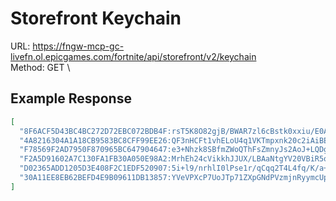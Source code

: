 # Storefront Keychain

URL: https://fngw-mcp-gc-livefn.ol.epicgames.com/fortnite/api/storefront/v2/keychain \
Method: GET \

## Example Response

```json
[
  "8F6ACF5D43BC4BC272D72EBC072BDB4F:rsT5K8O82gjB/BWAR7zl6cBstk0xxiu/E0AK/RQNUjE=:CID_246_Athena_Commando_F_Grave",
  "4A8216304A1A18CB9583BC8CFF99EE26:QF3nHCFt1vhELoU4q1VKTmpxnk20c2iAiBEBzlbzQAY=:CID_184_Athena_Commando_M_DurrburgerWorker",
  "F78569F2AD7950F870965BC647904647:e3+Nhzk8SBfmZWoQThFsZmnyJs2AoJ+LQDgMz45YAUE=:CID_949_Athena_Commando_M_Football20Referee_C_SMMEY",
  "F2A5D91602A7C130FA1FB30A050E98A2:MrhEh24cVikkhJJUX/LBAaNtgYV20VBiR5oaMDJ2nA8=:BID_946_Galactic_S1CVQ",
  "D02365ADD1205D3E408F2C1EDF520907:5i+l9/nrhlI0lPse1r/qCqq2T4L4fq/K/a+p7D9PFiE=:EID_Camouflage",
  "30A11EE8EB62BEFD4E9B09611DB13857:YVeVPXcP7UoJTp71ZXpGNdPVzmjnRyymcUpsNWYXfRs=:BID_508_DonutDish"
]
```
